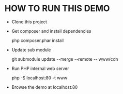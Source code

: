 HOW TO RUN THIS DEMO
====================

* Clone this project
* Get composer and install dependencies

    php composer.phar install

* Update sub module

    git submodule update --merge --remote -- www/cdn

* Run PHP internal web server

    php -S localhost:80 -t www

* Browse the demo at localhost:80
